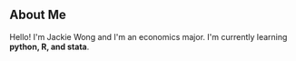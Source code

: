 ## About Me
Hello! I'm Jackie Wong and I'm an economics major. I'm currently learning **python, R, and stata**.


<!---
jaxjw/jaxjw is a ✨ special ✨ repository because its `README.md` (this file) appears on your GitHub profile.
You can click the Preview link to take a look at your changes.
--->
